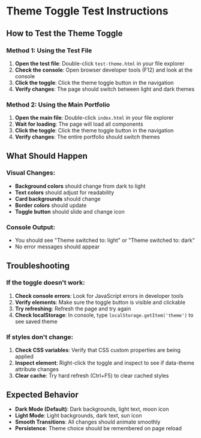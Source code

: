 # Theme Toggle Test Instructions

## How to Test the Theme Toggle

### Method 1: Using the Test File

1. **Open the test file**: Double-click `test-theme.html` in your file explorer
2. **Check the console**: Open browser developer tools (F12) and look at the console
3. **Click the toggle**: Click the theme toggle button in the navigation
4. **Verify changes**: The page should switch between light and dark themes

### Method 2: Using the Main Portfolio

1. **Open the main file**: Double-click `index.html` in your file explorer
2. **Wait for loading**: The page will load all components
3. **Click the toggle**: Click the theme toggle button in the navigation
4. **Verify changes**: The entire portfolio should switch themes

## What Should Happen

### Visual Changes:

- **Background colors** should change from dark to light
- **Text colors** should adjust for readability
- **Card backgrounds** should change
- **Border colors** should update
- **Toggle button** should slide and change icon

### Console Output:

- You should see "Theme switched to: light" or "Theme switched to: dark"
- No error messages should appear

## Troubleshooting

### If the toggle doesn't work:

1. **Check console errors**: Look for JavaScript errors in developer tools
2. **Verify elements**: Make sure the toggle button is visible and clickable
3. **Try refreshing**: Refresh the page and try again
4. **Check localStorage**: In console, type `localStorage.getItem('theme')` to see saved theme

### If styles don't change:

1. **Check CSS variables**: Verify that CSS custom properties are being applied
2. **Inspect element**: Right-click the toggle and inspect to see if data-theme attribute changes
3. **Clear cache**: Try hard refresh (Ctrl+F5) to clear cached styles

## Expected Behavior

- **Dark Mode (Default)**: Dark backgrounds, light text, moon icon
- **Light Mode**: Light backgrounds, dark text, sun icon
- **Smooth Transitions**: All changes should animate smoothly
- **Persistence**: Theme choice should be remembered on page reload
